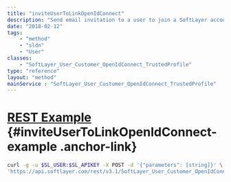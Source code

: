 ```yaml
---
title: "inviteUserToLinkOpenIdConnect"
description: "Send email invitation to a user to join a SoftLayer account and authenticate with OpenIdConnect. Throws an exception on error. "
date: "2018-02-12"
tags:
    - "method"
    - "sldn"
    - "User"
classes:
    - "SoftLayer_User_Customer_OpenIdConnect_TrustedProfile"
type: "reference"
layout: "method"
mainService : "SoftLayer_User_Customer_OpenIdConnect_TrustedProfile"
---
```


# [REST Example](#inviteUserToLinkOpenIdConnect-example) <a href="/article/rest/"><i class="fas fa-question"></i></a> {#inviteUserToLinkOpenIdConnect-example .anchor-link} 
```bash
curl -g -u $SL_USER:$SL_APIKEY -X POST -d '{"parameters": [string]}' \
'https://api.softlayer.com/rest/v3.1/SoftLayer_User_Customer_OpenIdConnect_TrustedProfile/{SoftLayer_User_Customer_OpenIdConnect_TrustedProfileID}/inviteUserToLinkOpenIdConnect'
```
